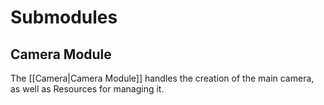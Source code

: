 # Submodules
## Camera Module
The [[Camera|Camera Module]] handles the creation of the main camera, as well as Resources for managing it.